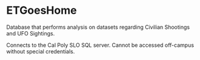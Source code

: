 # ETGoesHome
Database that performs analysis on datasets regarding Civilian Shootings and UFO Sightings.

Connects to the Cal Poly SLO SQL server. Cannot be accessed off-campus without special credentials. 
